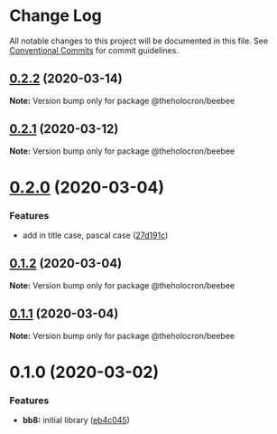 # Change Log

All notable changes to this project will be documented in this file.
See [Conventional Commits](https://conventionalcommits.org) for commit guidelines.

## [0.2.2](https://github.com/the-holocron/astromech/compare/@theholocron/beebee@0.2.1...@theholocron/beebee@0.2.2) (2020-03-14)

**Note:** Version bump only for package @theholocron/beebee





## [0.2.1](https://github.com/the-holocron/astromech/compare/@theholocron/beebee@0.2.0...@theholocron/beebee@0.2.1) (2020-03-12)

**Note:** Version bump only for package @theholocron/beebee





# [0.2.0](https://github.com/the-holocron/astromech/compare/@theholocron/beebee@0.1.2...@theholocron/beebee@0.2.0) (2020-03-04)


### Features

* add in title case, pascal case ([27d191c](https://github.com/the-holocron/astromech/commit/27d191c751c9238e0d3a71e1247b740564646639))





## [0.1.2](https://github.com/the-holocron/astromech/compare/@theholocron/beebee@0.1.1...@theholocron/beebee@0.1.2) (2020-03-04)

**Note:** Version bump only for package @theholocron/beebee





## [0.1.1](https://github.com/the-holocron/astromech/compare/@theholocron/beebee@0.1.0...@theholocron/beebee@0.1.1) (2020-03-04)

**Note:** Version bump only for package @theholocron/beebee





# 0.1.0 (2020-03-02)


### Features

* **bb8:** initial library ([eb4c045](https://github.com/the-holocron/astromech/commit/eb4c045970d941315a38677e78915855e6649732))
